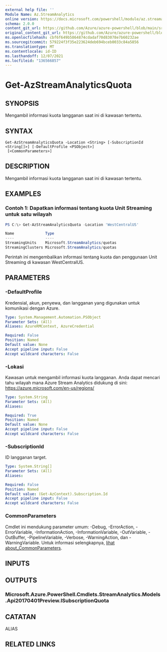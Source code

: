 ```yaml
---
external help file: ''
Module Name: Az.StreamAnalytics
online version: https://docs.microsoft.com/powershell/module/az.streamanalytics/get-azstreamanalyticsquota
schema: 2.0.0
content_git_url: https://github.com/Azure/azure-powershell/blob/main/src/StreamAnalytics/help/Get-AzStreamAnalyticsQuota.md
original_content_git_url: https://github.com/Azure/azure-powershell/blob/main/src/StreamAnalytics/help/Get-AzStreamAnalyticsQuota.md
ms.openlocfilehash: cbf6f649b5864874cdadaf70d83078e7b60232ae
ms.sourcegitcommit: 579224f3f35e223624deb694bceb0033c84a5856
ms.translationtype: MT
ms.contentlocale: id-ID
ms.lasthandoff: 12/07/2021
ms.locfileid: "136566857"
---
```

# Get-AzStreamAnalyticsQuota

## SYNOPSIS
Mengambil informasi kuota langganan saat ini di kawasan tertentu.

## SYNTAX

```
Get-AzStreamAnalyticsQuota -Location <String> [-SubscriptionId <String[]>] [-DefaultProfile <PSObject>]
 [<CommonParameters>]
```

## DESCRIPTION
Mengambil informasi kuota langganan saat ini di kawasan tertentu.

## EXAMPLES

### Contoh 1: Dapatkan informasi tentang kuota Unit Streaming untuk satu wilayah
```powershell
PS C:\> Get-AzStreamAnalyticsQuota -Location 'WestCentralUS'

Name              Type
----              ----
StreamingUnits    Microsoft.StreamAnalytics/quotas
StreamingClusters Microsoft.StreamAnalytics/quotas
```

Perintah ini mengembalikan informasi tentang kuota dan penggunaan Unit Streaming di kawasan WestCentralUS.

## PARAMETERS

### -DefaultProfile
Kredensial, akun, penyewa, dan langganan yang digunakan untuk komunikasi dengan Azure.

```yaml
Type: System.Management.Automation.PSObject
Parameter Sets: (All)
Aliases: AzureRMContext, AzureCredential

Required: False
Position: Named
Default value: None
Accept pipeline input: False
Accept wildcard characters: False
```

### -Lokasi
Kawasan untuk mengambil informasi kuota langganan.
Anda dapat mencari tahu wilayah mana Azure Stream Analytics didukung di sini: https://azure.microsoft.com/en-us/regions/

```yaml
Type: System.String
Parameter Sets: (All)
Aliases:

Required: True
Position: Named
Default value: None
Accept pipeline input: False
Accept wildcard characters: False
```

### -SubscriptionId
ID langganan target.

```yaml
Type: System.String[]
Parameter Sets: (All)
Aliases:

Required: False
Position: Named
Default value: (Get-AzContext).Subscription.Id
Accept pipeline input: False
Accept wildcard characters: False
```

### CommonParameters
Cmdlet ini mendukung parameter umum: -Debug, -ErrorAction, -ErrorVariable, -InformationAction, -InformationVariable, -OutVariable, -OutBuffer, -PipelineVariable, -Verbose, -WarningAction, dan -WarningVariable. Untuk informasi selengkapnya, [lihat about_CommonParameters](http://go.microsoft.com/fwlink/?LinkID=113216).

## INPUTS

## OUTPUTS

### Microsoft.Azure.PowerShell.Cmdlets.StreamAnalytics.Models.Api20170401Preview.ISubscriptionQuota

## CATATAN

ALIAS

## RELATED LINKS

